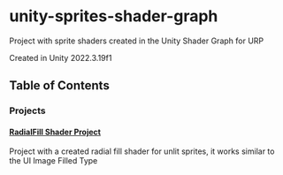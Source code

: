 # unity-sprites-shader-graph
Project with sprite shaders created in the Unity Shader Graph for URP

Created in Unity 2022.3.19f1

## Table of Contents
### Projects
#### [RadialFill Shader Project](Assets/Examples/RadialFill)
Project with a created radial fill shader for unlit sprites, it works similar to the UI Image Filled Type
